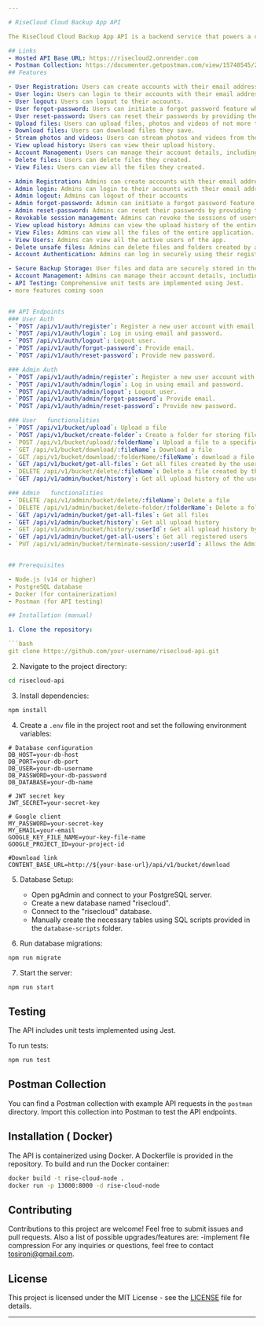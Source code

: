 ```yaml
---

# RiseCloud Cloud Backup App API

The RiseCloud Cloud Backup App API is a backend service that powers a cloud backup system. It allows users to securely create accounts and manage their backups in the cloud. This API is built using TypeScript, Node.js, Express, PostgreSQL, and Jest for testing.

## Links
- Hosted API Base URL: https://risecloud2.onrender.com 
- Postman Collection: https://documenter.getpostman.com/view/15748545/2s9Y5YSNYg
## Features

- User Registration: Users can create accounts with their email address, password, and full name.
- User login: Users can login to their accounts with their email address and password.
- User logout: Users can logout to their accounts.
- User forgot-password: Users can initiate a forgot password feature which sends an authentication token to their provided emails.
- User reset-password: Users can reset their passwords by providing the authenticated token sent to their email and thereafter receive a confirmatory email.
- Upload files: Users can upload files, photos and videos of not more than 200mb.
- Download files: Users can download files they save.
- Stream photos and videos: Users can stream photos and videos from the cloud.
- View upload history: Users can view their upload history.
- Account Management: Users can manage their account details, including password reset.
- Delete files: Users can delete files they created.
- View Files: Users can view all the files they created.

- Admin Registration: Admins can create accounts with their email address, password, and full name.
- Admin login: Admins can login to their accounts with their email address and password.
- Admin logout: Admins can logout of their accounts  
- Admin forgot-password: Adsmin can initiate a forgot password feature which sends an authentication token to their provided emails.
- Admin reset-password: Admins can reset their passwords by providing the authenticated token sent to their email and thereafter receive a confirmatory email.
- Revokable session management: Admins can revoke the sessions of users with their id.
- View upload history: Admins can view the upload history of the entire application as well as the upload history of a single user.
- View Files: Admins can view all the files of the entire application.
- View Users: Admins can view all the active users of the app.
- Delete unsafe files: Admins can delete files and folders created by any user deemed unsafe
- Account Authentication: Admins can log in securely using their registered credentials.

- Secure Backup Storage: User files and data are securely stored in the cloud.
- Account Management: Admins can manage their account details, including password reset.
- API Testing: Comprehensive unit tests are implemented using Jest.
- more features coming soon


## API Endpoints
### User Auth
- `POST /api/v1/auth/register`: Register a new user account with email, password, and full name.
- `POST /api/v1/auth/login`: Log in using email and password.
- `POST /api/v1/auth/logout`: Logout user.
- `POST /api/v1/auth/forgot-password`: Provide email.
- `POST /api/v1/auth/reset-password`: Provide new password.

### Admin Auth
- `POST /api/v1/auth/admin/register`: Register a new user account with email, password, and full name.
- `POST /api/v1/auth/admin/login`: Log in using email and password.
- `POST /api/v1/auth/admin/logout`: Logout user.
- `POST /api/v1/auth/admin/forgot-password`: Provide email.
- `POST /api/v1/auth/admin/reset-password`: Provide new password.

### User   functionalities
- `POST /api/v1/bucket/upload`: Upload a file 
- `POST /api/v1/bucket/create-folder`: Create a folder for storing files 
- `POST /api/v1/bucket/upload/:folderName`: Upload a file to a specified folder from the req.body with the name folderName
- `GET /api/v1/bucket/download/:fileName`: Download a file 
- `GET /api/v1/bucket/download/:folderName/:fileName`: download a file from a specidied folder 
- `GET /api/v1/bucket/get-all-files`: Get all files created by the user 
- `DELETE /api/v1/bucket/delete/:fileName`: Delete a file created by the user 
- `GET /api/v1/admin/bucket/history`: Get all upload history of the user

### Admin   functionalities
- `DELETE /api/v1/admin/bucket/delete/:fileName`: Delete a file 
- `DELETE /api/v1/admin/bucket/delete-folder/:folderName`: Delete a folder and all files in it... Should be used with caution 
- `GET /api/v1/admin/bucket/get-all-files`: Get all files 
- `GET /api/v1/admin/bucket/history`: Get all upload history
- `GET /api/v1/admin/bucket/history/:userId`: Get all upload history by a user
- `GET /api/v1/admin/bucket/get-all-users`: Get all registered users 
- `PUT /api/v1/admin/bucket/terminate-session/:userId`: Allows the Admin to revoke a users session 


## Prerequisites

- Node.js (v14 or higher)
- PostgreSQL database
- Docker (for containerization)
- Postman (for API testing)

## Installation (manual)

1. Clone the repository:

```bash
git clone https://github.com/your-username/risecloud-api.git
```

2. Navigate to the project directory:

```bash
cd risecloud-api
```

3. Install dependencies:

```bash
npm install
```

4. Create a `.env` file in the project root and set the following environment variables:

```env
# Database configuration
DB_HOST=your-db-host
DB_PORT=your-db-port
DB_USER=your-db-username
DB_PASSWORD=your-db-password
DB_DATABASE=your-db-name

# JWT secret key
JWT_SECRET=your-secret-key

# Google client
MY_PASSWORD=your-secret-key
MY_EMAIL=your-email
GOOGLE_KEY_FILE_NAME=your-key-file-name
GOOGLE_PROJECT_ID=your-project-id

#Download link
CONTENT_BASE_URL=http://${your-base-url}/api/v1/bucket/download
```

5. Database Setup:

   - Open pgAdmin and connect to your PostgreSQL server.
   - Create a new database named "risecloud".
   - Connect to the "risecloud" database.
   - Manually create the necessary tables using SQL scripts provided in the `database-scripts` folder.

6. Run database migrations:

```bash
npm run migrate
```

7. Start the server:

```bash
npm run start
```


## Testing

The API includes unit tests implemented using Jest.

To run tests:

```bash
npm run test
```

## Postman Collection

You can find a Postman collection with example API requests in the `postman` directory. Import this collection into Postman to test the API endpoints.

## Installation ( Docker) 

The API is containerized using Docker. A Dockerfile is provided in the repository. To build and run the Docker container:

```bash
docker build -t rise-cloud-node .
docker run -p 13000:8000 -d rise-cloud-node
```

## Contributing

Contributions to this project are welcome! Feel free to submit issues and pull requests.
Also a list of possible upgrades/features are:
-implement file compression
For any inquiries or questions, feel free to contact [tosironj@gmail.com](mailto:tosironj@gmail.com).
## License

This project is licensed under the MIT License - see the [LICENSE](LICENSE) file for details.

---
```


 

